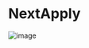 # NextApply

![image](https://media.discordapp.net/attachments/1052241511795937381/1117774592182849636/image.png?width=973&height=378)
